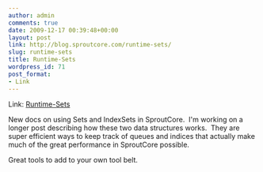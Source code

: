 ```yaml
---
author: admin
comments: true
date: 2009-12-17 00:39:48+00:00
layout: post
link: http://blog.sproutcore.com/runtime-sets/
slug: runtime-sets
title: Runtime-Sets
wordpress_id: 71
post_format:
- Link
---
```


Link: [Runtime-Sets](https://sproutcore.pbworks.com/Runtime-Sets)

		

New docs on using Sets and IndexSets in SproutCore.  I'm working on a longer post describing how these two data structures works.  They are super efficient ways to keep track of queues and indices that actually make much of the great performance in SproutCore possible.




Great tools to add to your own tool belt.


 
